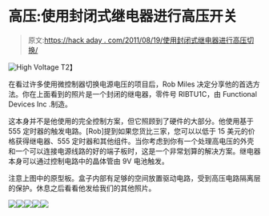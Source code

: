 # 高压:使用封闭式继电器进行高压开关

> 原文:[https://hack aday . com/2011/08/19/使用封闭式继电器进行高压切换/](https://hackaday.com/2011/08/19/using-enclosed-relays-for-hv-switching/)

![](../Images/9a4c525aa59a26f032724ec8b96de38e.png "High Voltage")
T2】

在看过许多使用微控制器切换电源电压的项目后，Rob Miles 决定分享他的首选方法。你在上面看到的照片是一个封闭的继电器，零件号 RIBTU1C，由 Functional Devices Inc .制造。

这本身并不是他使用的完全控制方案，但它照顾到了硬件的大部分。他使用基于 555 定时器的触发电路。[Rob]提到如果您货比三家，您可以以低于 15 美元的价格获得继电器、555 定时器和其他组件。当你考虑到你有一个处理高电压的外壳和一个可以连接电源线路的好的端子板时，这是一个非常划算的解决方案。继电器本身可以通过控制电路中的晶体管由 9V 电池触发。

注意上图中的原型板。盒子内部有足够的空间放置驱动电路，受到高压电路隔离层的保护。休息之后看看他发给我们的其他照片。

[![](../Images/ad71bb330c15c182f0c03ea48d68e275.png)](https://hackaday.com/wp-content/uploads/2011/08/enclosed-relay.jpg)[![](../Images/f50de2939adbb9874fedfe565b78ef97.png)](https://hackaday.com/wp-content/uploads/2011/08/inside-rib.jpg)[![](../Images/adeabd8a8928b5010b1a96c0c3a3ab12.png)](https://hackaday.com/wp-content/uploads/2011/08/outside-rib.jpg)[![](../Images/03ce0b466f331a4fbf39a843c7eeac95.png)](https://hackaday.com/wp-content/uploads/2011/08/ribtu1c.jpg)[![](../Images/93c0a805f539ec5255ea88b9b8992a32.png)](https://hackaday.com/wp-content/uploads/2011/08/high-voltage5.jpg)